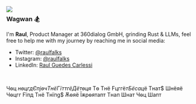 <img align="left" src="https://cdn.discordapp.com/attachments/742720523150032947/1227762589413675050/nerv-logo-vector_1.png?ex=66299604&is=66172104&hm=2715e2ab7fa7d6967c6cbe99e2c18e1fa4e1d8041047803363a230f3ef3a1b5b&">

### Wagwan :snowboarder:

I'm **Raul**, Product Manager at 360dialog GmbH, grinding Rust & LLMs, feel free to help me with my journey by reaching me in social media:

- Twitter: [@raulfalks](https://twitter.com/raulfalks)
- Instagram: [@raulfalks](https://instagram.com/raulfalks)
- LinkedIn: [Raul Guedes Carlessi](https://www.linkedin.com/in/raul-guedes/)

<br>

Чѳц $нѳцгд Єпjѳч Tнё Гїттгё Дётѳця$ Tѳ Tнё Fцггё$т Бёcац$ё Tнат$ Шнёяё Чѳцгг Fїпд Tнё Tнїпg$ Ѫѳяё Їѫpѳятапт Tнап Шнат Чѳц Шапт
